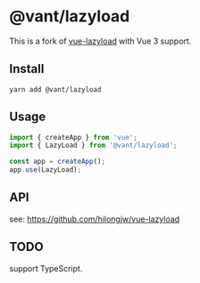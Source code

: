 # @vant/lazyload

This is a fork of [vue-lazyload](https://github.com/hilongjw/vue-lazyload) with Vue 3 support.

## Install

```shell
yarn add @vant/lazyload
```

## Usage

```js
import { createApp } from 'vue';
import { LazyLoad } from '@vant/lazyload';

const app = createApp();
app.use(LazyLoad);
```

## API

see: https://github.com/hilongjw/vue-lazyload

## TODO

support TypeScript.
